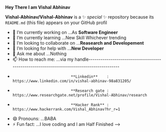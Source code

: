 **Hey There I am Vishal Abhinav**

**Vishal-Abhinav/Vishal-Abhinav** is a ✨ _special_ ✨ repository because its `README.md` (this file) appears on your GitHub profil

- 🔭 I’m currently working on ...As **Software Engineer**
- 🌱 I’m currently learning ...New Skill Whichever trending
- 👯 I’m looking to collaborate on ...**Reasearch and Developement**
- 🤔 I’m looking for help with ..**.New Developer**
- 💬 Ask me about ...Nothing 
- 📫 How to reach me: ...via my handle-----------------------------------------------------------------------------------------
-                               **Linkedin**    : https://www.linkedin.com/in/vishal-abhinav-98a831205/
-                               **Research gate : https://www.researchgate.net/profile/Vishal-Abhinav/research
-                               **Hacker Rank** : https://www.hackerrank.com/Vishal_Abhinav?hr_r=1
- 😄 Pronouns: ...BABA
- ⚡ Fun fact: ...I love coding and I am Half Finished
-->
